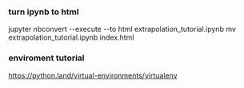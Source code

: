### turn ipynb to html
jupyter nbconvert --execute --to html extrapolation_tutorial.ipynb
mv extrapolation_tutorial.ipynb index.html

### enviroment tutorial
https://python.land/virtual-environments/virtualenv
